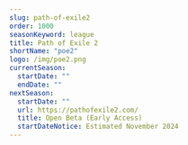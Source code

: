```yaml
---
slug: path-of-exile2
order: 1000
seasonKeyword: league
title: Path of Exile 2
shortName: "poe2"
logo: /img/poe2.png
currentSeason:
  startDate: ""
  endDate: ""
nextSeason:
  startDate: ""
  url: https://pathofexile2.com/
  title: Open Beta (Early Access)
  startDateNotice: Estimated November 2024
---
```

